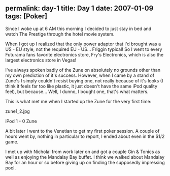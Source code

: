permalink: day-1
title: Day 1
date: 2007-01-09
tags: [Poker]
---
Since I woke up at 6 AM this morning I decided to just stay in bed and watch The Prestige through the hotel movie system.

When I got up I realized that the only power adaptor that I'd brought was a US - EU style, not the required EU - US... Friggin typical! So I went to every Futurama fans favorite electronics store, Fry's Electronics, which is also the largest electronics store in Vegas!

I've always spoken badly of the Zune on absolutely no grounds other than my own prediction of it's success. However, when I came by a stand of Zune's I simply couldn't resist buying one, not really because of it's looks (I think it feels far too like plastic, it just doesn't have the same iPod quality feel), but because... Well, I dunno, I bought one, that's what matters.

This is what met me when I started up the Zune for the very first time:

zune1_2.jpg

iPod 1 - 0 Zune

A bit later I went to the Venetian to get my first poker session. A couple of hours went by, nothing in particular to report, I ended about even in the $1/2 game.

I met up with Nicholai from work later on and got a couple Gin &amp; Tonics as well as enjoying the Mandalay Bay buffet. I think we walked about Mandalay Bay for an hour or so before giving up on finding the supposedly impressing pool.
